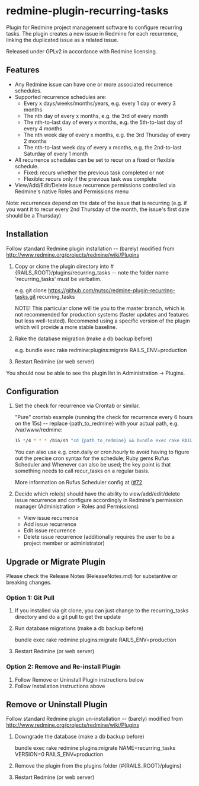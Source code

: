 # redmine-plugin-recurring-tasks

Plugin for Redmine project management software to configure recurring tasks. The plugin creates a new issue in Redmine for each recurrence, linking the duplicated issue as a related issue.

Released under GPLv2 in accordance with Redmine licensing.

## Features

* Any Redmine issue can have one or more associated recurrence schedules.
* Supported recurrence schedules are:
  * Every x days/weeks/months/years, e.g. every 1 day or every 3 months
  * The nth day of every x months, e.g. the 3rd of every month
  * The nth-to-last day of every x months, e.g. the 5th-to-last day of every 4 months
  * The nth week day of every x months, e.g. the 3rd Thursday of every 2 months
  * The nth-to-last week day of every x months, e.g. the 2nd-to-last Saturday of every 1 month
* All recurrence schedules can be set to recur on a fixed or flexible schedule.
  * Fixed: recurs whether the previous task completed or not
  * Flexible: recurs only if the previous task was complete
* View/Add/Edit/Delete issue recurrence permissions controlled via Redmine's native Roles and Permissions menu

Note: recurrences depend on the date of the issue that is recurring (e.g. if you want it 
to recur every 2nd Thursday of the month, the issue's first date should be a Thursday)

## Installation

Follow standard Redmine plugin installation -- (barely) modified from http://www.redmine.org/projects/redmine/wiki/Plugins

1. Copy or clone the plugin directory into #{RAILS_ROOT}/plugins/recurring_tasks -- note the folder name 'recurring_tasks' must be verbatim.
   
   e.g. git clone https://github.com/nutso/redmine-plugin-recurring-tasks.git recurring_tasks
   
   NOTE! This particular clone will tie you to the master branch, which is not recommended for production systems (faster updates and features but less well-tested). Recommend using a specific version of the plugin which will provide a more stable baseline. 

2. Rake the database migration (make a db backup before)

   e.g. bundle exec rake redmine:plugins:migrate RAILS_ENV=production

3. Restart Redmine (or web server)

You should now be able to see the plugin list in Administration -> Plugins.
     
## Configuration
     
1. Set the check for recurrence via Crontab or similar.

   "Pure" crontab example (running the check for recurrence every 6 hours on the 15s) -- replace {path_to_redmine} with your actual path, e.g. /var/www/redmine:
   ```bash
   15 */4 * * * /bin/sh "cd {path_to_redmine} && bundle exec rake RAILS_ENV=production redmine:recur_tasks" >> log/cron_rake.log 2>&1
   ```
   
   You can also use e.g. cron.daily or cron.hourly to avoid having to figure out the precise cron syntax for the schedule; Ruby gems Rufus Scheduler and Whenever can also be used; the key point is that something needs to call recur_tasks on a regular basis.

   More information on Rufus Scheduler config at ([#72](https://github.com/nutso/redmine-plugin-recurring-tasks/issues/72)
   
2. Decide which role(s) should have the ability to view/add/edit/delete issue recurrence and configure accordingly in Redmine's permission manager (Administration > Roles and Permissions) 
   * View issue recurrence
   * Add issue recurrence
   * Edit issue recurrence
   * Delete issue recurrence (additionally requires the user to be a project member or administrator) 

## Upgrade or Migrate Plugin

Please check the Release Notes (ReleaseNotes.md) for substantive or breaking changes.

### Option 1: Git Pull
1. If you installed via git clone, you can just change to 
   the recurring_tasks directory and do a git pull to get the update

2. Run database migrations (make a db backup before)

   bundle exec rake redmine:plugins:migrate RAILS_ENV=production

3. Restart Redmine (or web server)

### Option 2: Remove and Re-install Plugin
1. Follow Remove or Uninstall Plugin instructions below
2. Follow Installation instructions above
   
## Remove or Uninstall Plugin

Follow standard Redmine plugin un-installation -- (barely) modified from http://www.redmine.org/projects/redmine/wiki/Plugins

1. Downgrade the database (make a db backup before)

   bundle exec rake redmine:plugins:migrate NAME=recurring_tasks VERSION=0 RAILS_ENV=production

2. Remove the plugin from the plugins folder (#{RAILS_ROOT}/plugins)

3. Restart Redmine (or web server)